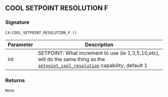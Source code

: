 ## COOL SETPOINT RESOLUTION F


### Signature

`C4:COOL_SETPOINT_RESOLUTION_F ()`


| Parameter | Description |
| --- | --- |
| int | SETPOINT: What increment to use (ie 1,3,5,10,etc), will do the same thing as the [`setpoint_cool_resolution`][1] capability, default 1 |


### Returns

`None`

[1]:	https://control4.github.io/docs-driverworks-proxyprotocol/#thermostat-capabilities